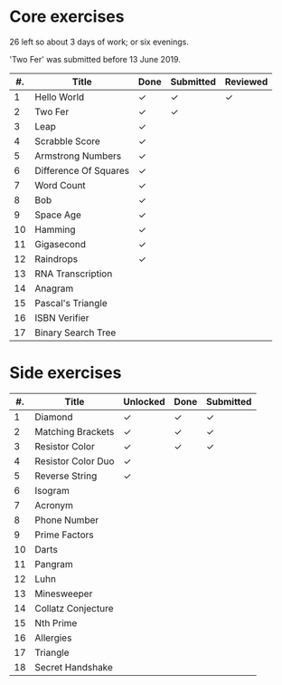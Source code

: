 # Core exercises

26 left so about 3 days of work; or six evenings.

'Two Fer' was submitted before 13 June 2019.

| #. | Title                      | Done | Submitted | Reviewed |
| -- | -------------------------- | ---- | --------- | -------- |
| 1  | Hello World                | ✓    | ✓         | ✓        |
| 2  | Two Fer                    | ✓    | ✓         |          |
| 3  | Leap                       | ✓    |           |          |
| 4  | Scrabble Score             | ✓    |           |          |
| 5  | Armstrong Numbers          | ✓    |           |          |
| 6  | Difference Of Squares      | ✓    |           |          |
| 7  | Word Count                 | ✓    |           |          |
| 8  | Bob                        | ✓    |           |          |
| 9  | Space Age                  | ✓    |           |          |
| 10 | Hamming                    | ✓    |           |          |
| 11 | Gigasecond                 | ✓    |           |          |
| 12 | Raindrops                  | ✓    |           |          |
| 13 | RNA Transcription          |      |           |          |
| 14 | Anagram                    |      |           |          |
| 15 | Pascal's Triangle          |      |           |          |
| 16 | ISBN Verifier              |      |           |          |
| 17 | Binary Search Tree         |      |           |          |

# Side exercises

| #. | Title                  | Unlocked | Done  | Submitted |
| -- | ---------------------- | -------- | ----  | --------- |
| 1  | Diamond                | ✓        | ✓     | ✓         |
| 2  | Matching Brackets      | ✓        | ✓     | ✓         |
| 3  | Resistor Color         | ✓        | ✓     | ✓         |
| 4  | Resistor Color Duo     | ✓        |       |           |
| 5  | Reverse String         | ✓        |       |           |
| 6  | Isogram                |          |       |           |
| 7  | Acronym                |          |       |           |
| 8  | Phone Number           |          |       |           |
| 9  | Prime Factors          |          |       |           |
| 10 | Darts                  |          |       |           |
| 11 | Pangram                |          |       |           |
| 12 | Luhn                   |          |       |           |
| 13 | Minesweeper            |          |       |           |
| 14 | Collatz Conjecture     |          |       |           |
| 15 | Nth Prime              |          |       |           |
| 16 | Allergies              |          |       |           |
| 17 | Triangle               |          |       |           |
| 18 | Secret Handshake       |          |       |           |

<!-- vim: set filetype=markdown nospell : -->
